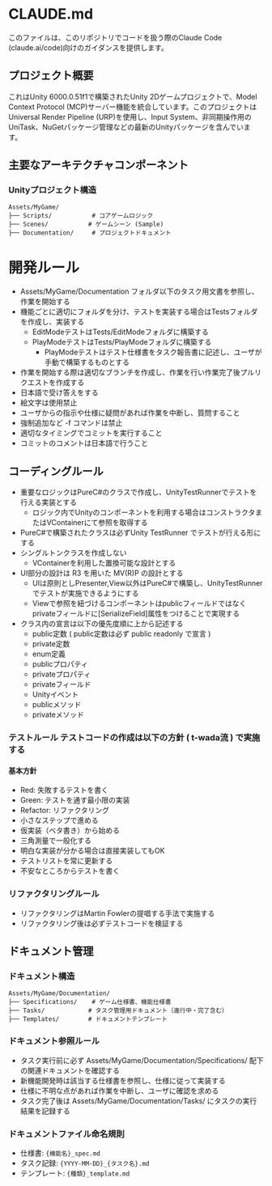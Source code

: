 # CLAUDE.md

このファイルは、このリポジトリでコードを扱う際のClaude Code (claude.ai/code)向けのガイダンスを提供します。

## プロジェクト概要

これはUnity 6000.0.51f1で構築されたUnity 2Dゲームプロジェクトで、Model Context Protocol (MCP)サーバー機能を統合しています。このプロジェクトはUniversal Render Pipeline (URP)を使用し、Input System、非同期操作用のUniTask、NuGetパッケージ管理などの最新のUnityパッケージを含んでいます。

## 主要なアーキテクチャコンポーネント

### Unityプロジェクト構造
```
Assets/MyGame/
├── Scripts/           # コアゲームロジック
├── Scenes/           # ゲームシーン (Sample)
├── Documentation/     # プロジェクトドキュメント
```

# 開発ルール
- Assets/MyGame/Documentation フォルダ以下のタスク用文書を参照し、作業を開始する
- 機能ごとに適切にフォルダを分け、テストを実装する場合はTestsフォルダを作成し、実装する
  - EditModeテストはTests/EditModeフォルダに構築する
  - PlayModeテストはTests/PlayModeフォルダに構築する
    - PlayModeテストはテスト仕様書をタスク報告書に記述し、ユーザが手動で構築するものとする
- 作業を開始する際は適切なブランチを作成し、作業を行い作業完了後プルリクエストを作成する
- 日本語で受け答えをする
- 絵文字は使用禁止
- ユーザからの指示や仕様に疑問があれば作業を中断し、質問すること
- 強制追加など -f コマンドは禁止
- 適切なタイミングでコミットを実行すること
- コミットのコメントは日本語で行うこと

## コーディングルール
- 重要なロジックはPureC#のクラスで作成し、UnityTestRunnerでテストを行える実装とする
  - ロジック内でUnityのコンポーネントを利用する場合はコンストラクタまたはVContainerにて参照を取得する
- PureC#で構築されたクラスは必ずUnity TestRunner でテストが行える形にする
- シングルトンクラスを作成しない
  - VContainerを利用した置換可能な設計とする
- UI部分の設計は R3 を用いた MV(R)P の設計とする
  - UIは原則としPresenter,View以外はPureC#で構築し、UnityTestRunnerでテストが実施できるようにする
  - Viewで参照を紐づけるコンポーネントはpublicフィールドではなくprivateフィールドに[SerializeField]属性をつけることで実現する
- クラス内の宣言は以下の優先度順に上から記述する
  - public定数 ( public定数は必ず public readonly で宣言 )
  - private定数
  - enum定義
  - publicプロパティ
  - privateプロパティ
  - privateフィールド
  - Unityイベント
  - publicメソッド
  - privateメソッド

### テストルール テストコードの作成は以下の方針 ( t-wada流 ) で実施する
#### 基本方針
- Red: 失敗するテストを書く
- Green: テストを通す最小限の実装
- Refactor: リファクタリング
- 小さなステップで進める
- 仮実装（ベタ書き）から始める
- 三角測量で一般化する
- 明白な実装が分かる場合は直接実装してもOK
- テストリストを常に更新する
- 不安なところからテストを書く

### リファクタリングルール
- リファクタリングはMartin Fowlerの提唱する手法で実施する
- リファクタリング後は必ずテストコードを検証する

## ドキュメント管理

### ドキュメント構造
```
Assets/MyGame/Documentation/
├── Specifications/    # ゲーム仕様書、機能仕様書
├── Tasks/            # タスク管理用ドキュメント（進行中・完了含む）
├── Templates/        # ドキュメントテンプレート
```

### ドキュメント参照ルール
- タスク実行前に必ず Assets/MyGame/Documentation/Specifications/ 配下の関連ドキュメントを確認する
- 新機能開発時は該当する仕様書を参照し、仕様に従って実装する
- 仕様に不明な点があれば作業を中断し、ユーザに確認を求める
- タスク完了後は Assets/MyGame/Documentation/Tasks/ にタスクの実行結果を記録する

### ドキュメントファイル命名規則
- 仕様書: `{機能名}_spec.md`
- タスク記録: `{YYYY-MM-DD}_{タスク名}.md`
- テンプレート: `{種類}_template.md`